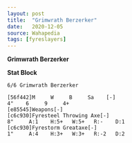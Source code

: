 ```yaml
---
layout: post
title:  "Grimwrath Berzerker"
date:   2020-12-05
source: Wahapedia
tags: [fyreslayers]
---
```


**Grimwrath Berzerker**

**Stat Block**
```
6/6 Grimwrath Berzerker
```

```
[56f442]M     W     B     Sa    [-]
4"    6     9     4+    
[e85545]Weapons[-]
[c6c930]Fyresteel Throwing Axe[-]
8"     A:1    H:5+   W:5+   R:-    D:1   
[c6c930]Fyrestorm Greataxe[-]
1"     A:4    H:3+   W:3+   R:-2   D:2   
```


